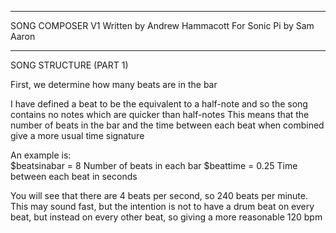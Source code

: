 -------------------------------------------------------------------------------------------

  SONG COMPOSER V1
    Written by Andrew Hammacott
    For Sonic Pi by Sam Aaron

-------------------------------------------------------------------------------------------

  SONG STRUCTURE (PART 1)

  First, we determine how many beats are in the bar
  
  I have defined a beat to be the equivalent to a half-note
  and so the song contains no notes which are quicker than half-notes
  This means that the number of beats in the bar and the time between each beat
  when combined give a more usual time signature

  An example is:  
  $beatsinabar = 8   Number of beats in each bar
  $beattime = 0.25   Time between each beat in seconds
  
  You will see that there are 4 beats per second, so 240 beats per minute.  This may sound
  fast, but the intention is not to have a drum beat on every beat, but instead on every
  other beat, so giving a more reasonable 120 bpm
